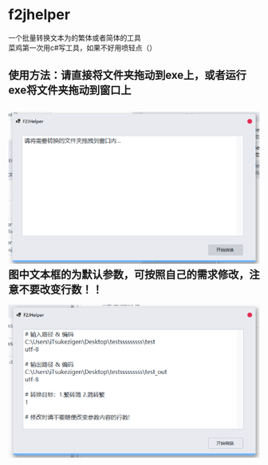 # f2jhelper
一个批量转换文本为的繁体或者简体的工具<br>
菜鸡第一次用c#写工具，如果不好用喷轻点（）<br>

使用方法：请直接将文件夹拖动到exe上，或者运行exe将文件夹拖动到窗口上<br>
---
![Image text](https://github.com/cokkeijigen/f2jhelper/blob/main/photo1.png)<br>
图中文本框的为默认参数，可按照自己的需求修改，注意不要改变行数！！<br>
---
![Image text](https://github.com/cokkeijigen/f2jhelper/blob/main/photo2.png)<br>
